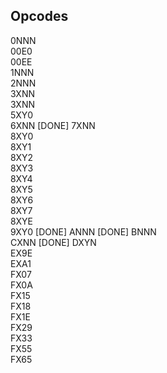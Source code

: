 ## Opcodes
0NNN 	
00E0 	
00EE 	
1NNN 	
2NNN 	
3XNN 	
3XNN 	
5XY0 	
6XNN 	[DONE]
7XNN 	
8XY0 	
8XY1 	
8XY2 	
8XY3 	
8XY4 	
8XY5 	
8XY6 	
8XY7 	
8XYE 	
9XY0 	[DONE]
ANNN 	[DONE]
BNNN 	
CXNN 	[DONE]
DXYN 	
EX9E 	
EXA1 	
FX07 	
FX0A 	
FX15 	
FX18 	
FX1E 	
FX29 	
FX33 	
FX55 	
FX65 	